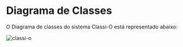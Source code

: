 ﻿# Diagrama de Classes

O Diagrama de classes do sistema Classi-O está representado abaixo:  


![classi-o](https://user-images.githubusercontent.com/19656582/32999958-4d66a306-cd8c-11e7-8661-1b82a82247dd.jpg)




